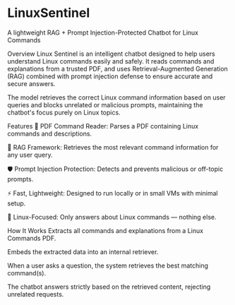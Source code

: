 # LinuxSentinel
A lightweight RAG + Prompt Injection-Protected Chatbot for Linux Commands

Overview
Linux Sentinel is an intelligent chatbot designed to help users understand Linux commands easily and safely.
It reads commands and explanations from a trusted PDF, and uses Retrieval-Augmented Generation (RAG) combined with prompt injection defense to ensure accurate and secure answers.

The model retrieves the correct Linux command information based on user queries and blocks unrelated or malicious prompts, maintaining the chatbot's focus purely on Linux topics.

Features
📄 PDF Command Reader: Parses a PDF containing Linux commands and descriptions.

🧠 RAG Framework: Retrieves the most relevant command information for any user query.

🛡️ Prompt Injection Protection: Detects and prevents malicious or off-topic prompts.

⚡ Fast, Lightweight: Designed to run locally or in small VMs with minimal setup.

🐧 Linux-Focused: Only answers about Linux commands — nothing else.

How It Works
Extracts all commands and explanations from a Linux Commands PDF.

Embeds the extracted data into an internal retriever.

When a user asks a question, the system retrieves the best matching command(s).

The chatbot answers strictly based on the retrieved content, rejecting unrelated requests.
